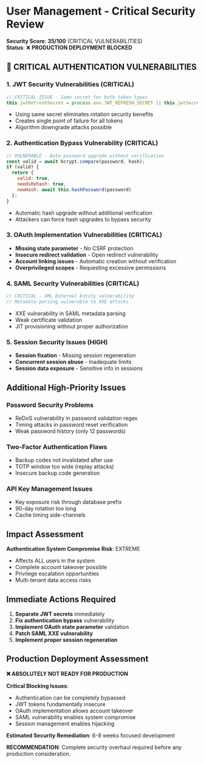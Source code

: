 # User Management - Critical Security Review

**Security Score**: **35/100** (CRITICAL VULNERABILITIES)  
**Status**: ❌ **PRODUCTION DEPLOYMENT BLOCKED**

## 🚨 CRITICAL AUTHENTICATION VULNERABILITIES

### 1. **JWT Security Vulnerabilities** (CRITICAL)
```javascript
// CRITICAL ISSUE - Same secret for both token types
this.jwtRefreshSecret = process.env.JWT_REFRESH_SECRET || this.jwtSecret;
```
- Using same secret eliminates rotation security benefits
- Creates single point of failure for all tokens
- Algorithm downgrade attacks possible

### 2. **Authentication Bypass Vulnerability** (CRITICAL)
```javascript
// VULNERABLE - Auto password upgrade without verification
const valid = await bcrypt.compare(password, hash);
if (valid) {
  return { 
    valid: true, 
    needsRehash: true,
    newHash: await this.hashPassword(password)
  };
}
```
- Automatic hash upgrade without additional verification
- Attackers can force hash upgrades to bypass security

### 3. **OAuth Implementation Vulnerabilities** (CRITICAL)
- **Missing state parameter** - No CSRF protection
- **Insecure redirect validation** - Open redirect vulnerability
- **Account linking issues** - Automatic creation without verification
- **Overprivileged scopes** - Requesting excessive permissions

### 4. **SAML Security Vulnerabilities** (CRITICAL)
```javascript
// CRITICAL - XML External Entity vulnerability
// Metadata parsing vulnerable to XXE attacks
```
- XXE vulnerability in SAML metadata parsing
- Weak certificate validation
- JIT provisioning without proper authorization

### 5. **Session Security Issues** (HIGH)
- **Session fixation** - Missing session regeneration
- **Concurrent session abuse** - Inadequate limits
- **Session data exposure** - Sensitive info in sessions

## Additional High-Priority Issues

### **Password Security Problems**
- ReDoS vulnerability in password validation regex
- Timing attacks in password reset verification
- Weak password history (only 12 passwords)

### **Two-Factor Authentication Flaws**
- Backup codes not invalidated after use
- TOTP window too wide (replay attacks)
- Insecure backup code generation

### **API Key Management Issues**
- Key exposure risk through database prefix
- 90-day rotation too long
- Cache timing side-channels

## Impact Assessment

**Authentication System Compromise Risk**: EXTREME
- Affects ALL users in the system
- Complete account takeover possible
- Privilege escalation opportunities
- Multi-tenant data access risks

## Immediate Actions Required

1. **Separate JWT secrets** immediately
2. **Fix authentication bypass** vulnerability
3. **Implement OAuth state parameter** validation
4. **Patch SAML XXE vulnerability**
5. **Implement proper session regeneration**

## Production Deployment Assessment

**❌ ABSOLUTELY NOT READY FOR PRODUCTION**

**Critical Blocking Issues**:
- Authentication can be completely bypassed
- JWT tokens fundamentally insecure
- OAuth implementation allows account takeover
- SAML vulnerability enables system compromise
- Session management enables hijacking

**Estimated Security Remediation**: 6-8 weeks focused development

**RECOMMENDATION**: Complete security overhaul required before any production consideration.